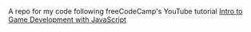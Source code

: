 A repo for my code following freeCodeCamp's YouTube tutorial [Intro to Game Development with JavaScript](https://www.youtube.com/watch?v=3EMxBkqC4z0)
